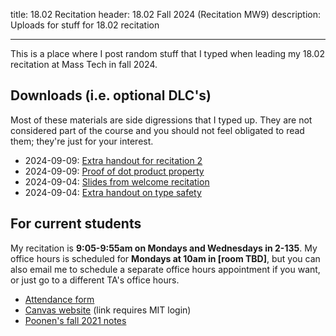 title: 18.02 Recitation
header: 18.02 Fall 2024 (Recitation MW9)
description: Uploads for stuff for 18.02 recitation

---

This is a place where I post random stuff that I typed
when leading my 18.02 recitation at Mass Tech in fall 2024.

## Downloads (i.e. optional DLC's)

Most of these materials are side digressions that I typed up.
They are not considered part of the course and
you should not feel obligated to read them; they're just for your interest.

- 2024-09-09: [Extra handout for recitation 2](/upload/1802/r02.pdf)
- 2024-09-09: [Proof of dot product property](/upload/1802/dotpf.pdf)
- 2024-09-04: [Slides from welcome recitation](/upload/1802/welcome-slides.pdf)
- 2024-09-04: [Extra handout on type safety](/upload/1802/tsafe-1802.pdf)

## For current students

My recitation is **9:05-9:55am on Mondays and Wednesdays in 2-135**.
My office hours is scheduled for **Mondays at 10am in [room TBD]**,
but you can also email me to schedule a separate office hours appointment
if you want, or just go to a different TA's office hours.

- [Attendance form](https://forms.gle/mmbC8q7jwiw9MBgw5)
- [Canvas website](https://canvas.mit.edu/courses/27148/modules) (link requires MIT login)
- [Poonen's fall 2021 notes](https://math.mit.edu/~poonen/notes02.pdf)
